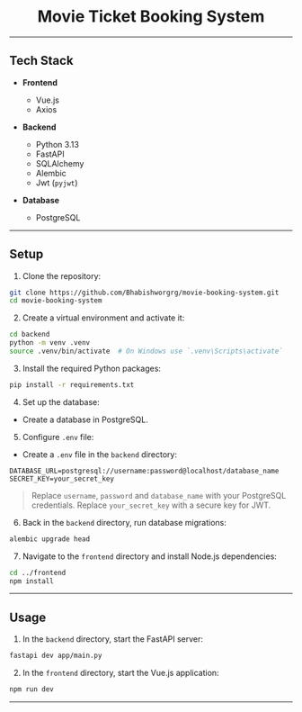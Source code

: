 <h1 align="center">Movie Ticket Booking System</h1>

---

## Tech Stack
- **Frontend**
    - Vue.js
    - Axios

- **Backend**
    - Python 3.13
    - FastAPI
    - SQLAlchemy
    - Alembic
    - Jwt (`pyjwt`)

- **Database**
    - PostgreSQL

---

## Setup
1. Clone the repository:
```bash
git clone https://github.com/Bhabishworgrg/movie-booking-system.git
cd movie-booking-system
```

2. Create a virtual environment and activate it:
```bash
cd backend
python -m venv .venv
source .venv/bin/activate  # On Windows use `.venv\Scripts\activate`
```

3. Install the required Python packages:
```bash
pip install -r requirements.txt
```

4. Set up the database:
- Create a database in PostgreSQL.

5. Configure `.env` file:
- Create a `.env` file in the `backend` directory:
```env
DATABASE_URL=postgresql://username:password@localhost/database_name
SECRET_KEY=your_secret_key
```
> Replace `username`, `password` and `database_name` with your PostgreSQL credentials.
> Replace `your_secret_key` with a secure key for JWT.

6. Back in the `backend` directory, run database migrations:
```bash
alembic upgrade head
```

7. Navigate to the `frontend` directory and install Node.js dependencies:
```bash
cd ../frontend
npm install
```

---

## Usage
1. In the `backend` directory, start the FastAPI server:
```bash
fastapi dev app/main.py
```

2. In the `frontend` directory, start the Vue.js application:
```bash
npm run dev
```

---
